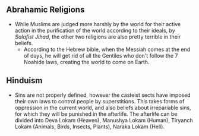 ## Abrahamic Religions
- While Muslims are judged more harshly by the world for their active action in the purification of the world according to their ideals, by _Salafist Jihad_, the other two religions are also pretty terrible in their beliefs.
  - According to the Hebrew bible, when the Messiah comes at the end of days, he will get rid of all the Gentiles who don't follow the 7 Noahide laws, creating the world to come on Earth.
 
## Hinduism
- Sins are not properly defined, however the casteist sects have imposed their own laws to control people by superstitions. This takes forms of oppression in the current world, and also beliefs about irrepariable sins, for which they will be punished in the afterlife. The afterlife can be divided into Deva Lokam (Heaven), Manushya Lokam (Human), Tiryanch Lokam (Animals, Birds, Insects, Plants), Naraka Lokam (Hell).
